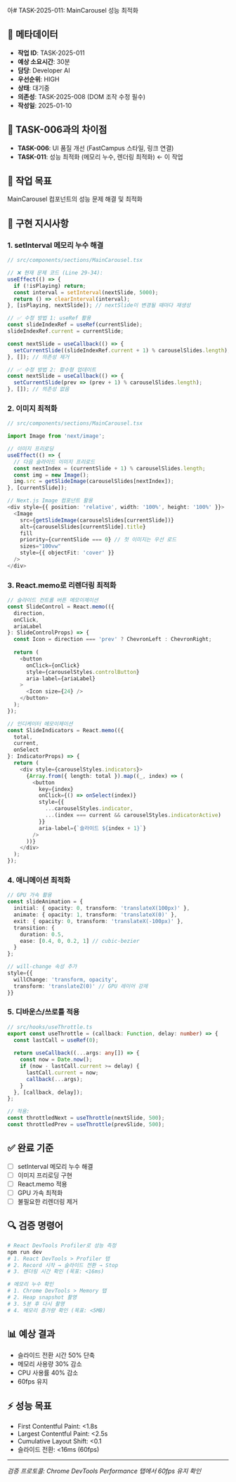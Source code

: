 아# TASK-2025-011: MainCarousel 성능 최적화

## 📌 메타데이터
- **작업 ID**: TASK-2025-011
- **예상 소요시간**: 30분
- **담당**: Developer AI
- **우선순위**: HIGH
- **상태**: 대기중
- **의존성**: TASK-2025-008 (DOM 조작 수정 필수)
- **작성일**: 2025-01-10

## 🚨 TASK-006과의 차이점
- **TASK-006**: UI 품질 개선 (FastCampus 스타일, 링크 연결)
- **TASK-011**: 성능 최적화 (메모리 누수, 렌더링 최적화) ← 이 작업

## 🎯 작업 목표
MainCarousel 컴포넌트의 성능 문제 해결 및 최적화

## 📝 구현 지시사항

### 1. setInterval 메모리 누수 해결
```typescript
// src/components/sections/MainCarousel.tsx

// ❌ 현재 문제 코드 (Line 29-34):
useEffect(() => {
  if (!isPlaying) return;
  const interval = setInterval(nextSlide, 5000);
  return () => clearInterval(interval);
}, [isPlaying, nextSlide]); // nextSlide이 변경될 때마다 재생성

// ✅ 수정 방법 1: useRef 활용
const slideIndexRef = useRef(currentSlide);
slideIndexRef.current = currentSlide;

const nextSlide = useCallback(() => {
  setCurrentSlide((slideIndexRef.current + 1) % carouselSlides.length);
}, []); // 의존성 제거

// ✅ 수정 방법 2: 함수형 업데이트
const nextSlide = useCallback(() => {
  setCurrentSlide(prev => (prev + 1) % carouselSlides.length);
}, []); // 의존성 없음
```

### 2. 이미지 최적화
```typescript
// src/components/sections/MainCarousel.tsx

import Image from 'next/image';

// 이미지 프리로딩
useEffect(() => {
  // 다음 슬라이드 이미지 프리로드
  const nextIndex = (currentSlide + 1) % carouselSlides.length;
  const img = new Image();
  img.src = getSlideImage(carouselSlides[nextIndex]);
}, [currentSlide]);

// Next.js Image 컴포넌트 활용
<div style={{ position: 'relative', width: '100%', height: '100%' }}>
  <Image
    src={getSlideImage(carouselSlides[currentSlide])}
    alt={carouselSlides[currentSlide].title}
    fill
    priority={currentSlide === 0} // 첫 이미지는 우선 로드
    sizes="100vw"
    style={{ objectFit: 'cover' }}
  />
</div>
```

### 3. React.memo로 리렌더링 최적화
```typescript
// 슬라이드 컨트롤 버튼 메모이제이션
const SlideControl = React.memo(({ 
  direction, 
  onClick, 
  ariaLabel 
}: SlideControlProps) => {
  const Icon = direction === 'prev' ? ChevronLeft : ChevronRight;
  
  return (
    <button
      onClick={onClick}
      style={carouselStyles.controlButton}
      aria-label={ariaLabel}
    >
      <Icon size={24} />
    </button>
  );
});

// 인디케이터 메모이제이션
const SlideIndicators = React.memo(({ 
  total, 
  current, 
  onSelect 
}: IndicatorProps) => {
  return (
    <div style={carouselStyles.indicators}>
      {Array.from({ length: total }).map((_, index) => (
        <button
          key={index}
          onClick={() => onSelect(index)}
          style={{
            ...carouselStyles.indicator,
            ...(index === current && carouselStyles.indicatorActive)
          }}
          aria-label={`슬라이드 ${index + 1}`}
        />
      ))}
    </div>
  );
});
```

### 4. 애니메이션 최적화
```typescript
// GPU 가속 활용
const slideAnimation = {
  initial: { opacity: 0, transform: 'translateX(100px)' },
  animate: { opacity: 1, transform: 'translateX(0)' },
  exit: { opacity: 0, transform: 'translateX(-100px)' },
  transition: { 
    duration: 0.5,
    ease: [0.4, 0, 0.2, 1] // cubic-bezier
  }
};

// will-change 속성 추가
style={{
  willChange: 'transform, opacity',
  transform: 'translateZ(0)' // GPU 레이어 강제
}}
```

### 5. 디바운스/쓰로틀 적용
```typescript
// src/hooks/useThrottle.ts
export const useThrottle = (callback: Function, delay: number) => {
  const lastCall = useRef(0);
  
  return useCallback((...args: any[]) => {
    const now = Date.now();
    if (now - lastCall.current >= delay) {
      lastCall.current = now;
      callback(...args);
    }
  }, [callback, delay]);
};

// 적용:
const throttledNext = useThrottle(nextSlide, 500);
const throttledPrev = useThrottle(prevSlide, 500);
```

## ✅ 완료 기준
- [ ] setInterval 메모리 누수 해결
- [ ] 이미지 프리로딩 구현
- [ ] React.memo 적용
- [ ] GPU 가속 최적화
- [ ] 불필요한 리렌더링 제거

## 🔍 검증 명령어
```bash
# React DevTools Profiler로 성능 측정
npm run dev
# 1. React DevTools > Profiler 탭
# 2. Record 시작 → 슬라이드 전환 → Stop
# 3. 렌더링 시간 확인 (목표: <16ms)

# 메모리 누수 확인
# 1. Chrome DevTools > Memory 탭
# 2. Heap snapshot 촬영
# 3. 5분 후 다시 촬영
# 4. 메모리 증가량 확인 (목표: <5MB)
```

## 📊 예상 결과
- 슬라이드 전환 시간 50% 단축
- 메모리 사용량 30% 감소
- CPU 사용률 40% 감소
- 60fps 유지

## ⚡ 성능 목표
- First Contentful Paint: <1.8s
- Largest Contentful Paint: <2.5s
- Cumulative Layout Shift: <0.1
- 슬라이드 전환: <16ms (60fps)

---
*검증 프로토콜: Chrome DevTools Performance 탭에서 60fps 유지 확인*